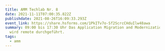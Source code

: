 ```yaml
---
title: AMM Techlab Nr. 8
date: 2021-11-11T07:00:35.822Z
publishdate: 2021-08-26T16:09:33.293Z
event_link: https://share.hsforms.com/1PkITv7o-Sf2ScrcCHduIlw48awa
summary: 09:00 bis 17:30 Uhr Das Application Migration and Modernization Techlab
  wird remote durchgeführt.
tags:
  - amm
---
```

